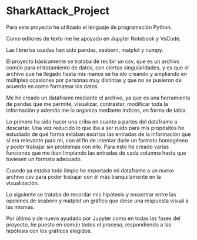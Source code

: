 # SharkAttack_Project

Para este proyecto he utilizado el lenguaje de programación Python.

Como editores de texto me he apoyado en Jupyter Notebook y VsCode.

Las librerías usadas han sido pandas, seaborn, matplot y numpy.

El proyecto básicamente se trataba de recibir un csv, que es un archivo común para el tratamiento de datos, con ciertas singularidades,
y es que el archivo que ha llegado hasta mis manos se ha ido creando y ampliando en múltiples ocasiones por personas muy distintas y que no se
pusieron de acuerdo en como formatear los datos.

Me he creado un dataframe mediante el archivo, ya que es una herramienta de pandas que me permite, visualizar, contrastar, modificar toda la información
y además me lo organiza mediante indices, en forma de tabla.

Lo primero ha sido hacer una criba en cuanto a partes del dataframe a descartar. Una vez reducido lo que iba a ser ruido para mis propósitos he estudiado de qué
forma estaban escritas las entradas de la información que sí era relevante para mi, con el fin de intentar darle un formato homogéneo y poder trabajar sin problemas
con ello. Para esto he creado varias funciones que me iban limpiando las entradas de cada columna hasta que tuviesen un formato adecuado.

Cuando ya estaba todo limpio he exportado mi dataframe a un nuevo archivo csv para poder trabajar con él más tranquilamente en la visualización.

Lo siguiente se trataba de recordar mis hipótesis y encontrar entre las opciones de seaborn y matplot un gráfico que diese una respuesta visual a las mismas.

Por último y de nuevo ayudado por Jupyter como en todas las fases del proyecto, he puesto en común todos el proceso, respondiendo a las hipótesis con los gráficos elegidos.